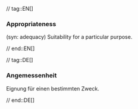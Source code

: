 // tag::EN[]
### Appropriateness

(syn: adequacy) Suitability for a particular purpose.


// end::EN[]

// tag::DE[]
### Angemessenheit

Eignung für einen bestimmten Zweck.


// end::DE[]

